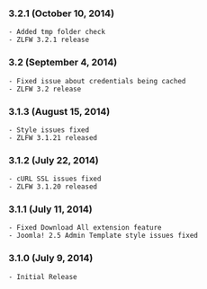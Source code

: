 ### 3.2.1 (October 10, 2014)

	- Added tmp folder check
	- ZLFW 3.2.1 release

### 3.2 (September 4, 2014)

	- Fixed issue about credentials being cached
	- ZLFW 3.2 release

### 3.1.3 (August 15, 2014)

	- Style issues fixed
	- ZLFW 3.1.21 released

### 3.1.2 (July 22, 2014)

	- cURL SSL issues fixed
	- ZLFW 3.1.20 released

### 3.1.1 (July 11, 2014)

	- Fixed Download All extension feature
	- Joomla! 2.5 Admin Template style issues fixed

### 3.1.0 (July 9, 2014)

	- Initial Release